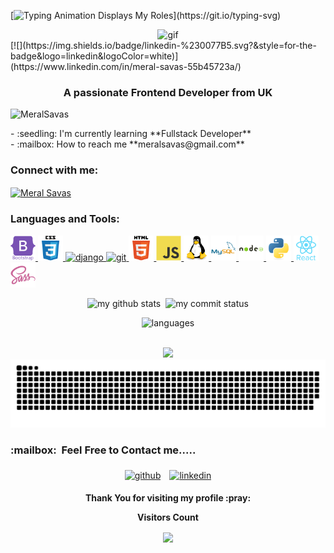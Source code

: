 [![Typing Animation Displays My Roles](https://readme-typing-svg.herokuapp.com?color=%2336BCF7&lines=Hello+I'm+Meral+SAVAS;Welcome+to+my+Github+profile;I'm+Fullstack+Developer...;)](https://git.io/typing-svg)
<p align="center">
<div align="center">
        <img src="https://camo.githubusercontent.com/6f5e3ead776bc722fbfc3da2c8b1454a7a5f27a07b34c0ced075f90a6c25a3be/68747470733a2f2f6d69726f2e6d656469756d2e636f6d2f6d61782f313630302f302a4b32574c4d5445784c79696461374f522e676966" alt="gif" width="400" height="400">
</div>
[![](https://img.shields.io/badge/linkedin-%230077B5.svg?&style=for-the-badge&logo=linkedin&logoColor=white)](https://www.linkedin.com/in/meral-savas-55b45723a/) 
<h3 align="center">A passionate Frontend Developer from UK</h3>
<p align="left"> <img src="https://komarev.com/ghpvc/?username=MeralSavas&label=Profile%20views&color=0e75b6&style=flat" alt="MeralSavas" /> </p>
- :seedling: I'm currently learning **Fullstack Developer**<br>
- :mailbox: How to reach me **meralsavas@gmail.com**
<h3 align="left">Connect with me:</h3>
<p align="left">
<a href="https://www.linkedin.com/in/meral-savas-55b45723a/" target="blank"><img align="center" src="https://raw.githubusercontent.com/rahuldkjain/github-profile-readme-generator/master/src/images/icons/Social/linked-in-alt.svg" alt="Meral Savas" height="30" width="40" /></a>
</p>
<h3 align="left">Languages and Tools:</h3>
<p align="left"> <a href="https://getbootstrap.com" target="_blank" rel="noreferrer"> <img src="https://raw.githubusercontent.com/devicons/devicon/master/icons/bootstrap/bootstrap-plain-wordmark.svg" alt="bootstrap" width="40" height="40"/> </a> <a href="https://www.w3schools.com/css/" target="_blank" rel="noreferrer"> <img src="https://raw.githubusercontent.com/devicons/devicon/master/icons/css3/css3-original-wordmark.svg" alt="css3" width="40" height="40"/> </a> <a href="https://www.djangoproject.com/" target="_blank" rel="noreferrer"> <img src="https://cdn.worldvectorlogo.com/logos/django.svg" alt="django" width="40" height="40"/> </a> <a href="https://git-scm.com/" target="_blank" rel="noreferrer"> <img src="https://www.vectorlogo.zone/logos/git-scm/git-scm-icon.svg" alt="git" width="40" height="40"/> </a> <a href="https://www.w3.org/html/" target="_blank" rel="noreferrer"> <img src="https://raw.githubusercontent.com/devicons/devicon/master/icons/html5/html5-original-wordmark.svg" alt="html5" width="40" height="40"/> </a> <a href="https://developer.mozilla.org/en-US/docs/Web/JavaScript" target="_blank" rel="noreferrer"> <img src="https://raw.githubusercontent.com/devicons/devicon/master/icons/javascript/javascript-original.svg" alt="javascript" width="40" height="40"/> </a> <a href="https://www.linux.org/" target="_blank" rel="noreferrer"> <img src="https://raw.githubusercontent.com/devicons/devicon/master/icons/linux/linux-original.svg" alt="linux" width="40" height="40"/> </a> <a href="https://www.mysql.com/" target="_blank" rel="noreferrer"> <img src="https://raw.githubusercontent.com/devicons/devicon/master/icons/mysql/mysql-original-wordmark.svg" alt="mysql" width="40" height="40"/> </a> <a href="https://nodejs.org" target="_blank" rel="noreferrer"> <img src="https://raw.githubusercontent.com/devicons/devicon/master/icons/nodejs/nodejs-original-wordmark.svg" alt="nodejs" width="40" height="40"/> </a> <a href="https://www.python.org" target="_blank" rel="noreferrer"> <img src="https://raw.githubusercontent.com/devicons/devicon/master/icons/python/python-original.svg" alt="python" width="40" height="40"/> </a> <a href="https://reactjs.org/" target="_blank" rel="noreferrer"> <img src="https://raw.githubusercontent.com/devicons/devicon/master/icons/react/react-original-wordmark.svg" alt="react" width="40" height="40"/> </a> <a href="https://sass-lang.com" target="_blank" rel="noreferrer"> <img src="https://raw.githubusercontent.com/devicons/devicon/master/icons/sass/sass-original.svg" alt="sass" width="40" height="40"/> </a> </p>
<p align="center">
<img src="https://github-readme-stats.vercel.app/api?username=MeralSavas&theme=chartreuse-dark&show_icons=true" alt="my github stats" width="49%"/>&nbsp;
<img src="https://github-readme-streak-stats.herokuapp.com/?user=MeralSavas&theme=chartreuse-dark&show_icons=true" alt="my commit status" width="49%" /> </p>
<p align="center"> <img src="https://github-readme-stats.vercel.app/api/top-langs/?username=MeralSavas&theme=chartreuse-dark&layout=compact" alt="languages" width="50%" > </p>
</div>
<br>
<div align="center">
  <a href="#">
    <img src="https://activity-graph.herokuapp.com/graph?username=MeralSavas&theme=react-dark" />
  </a>
</div>
<!-- <div align="center">
  <a href="#">
    <h2>:trophy: Github Profile Trophy :trophy:</h2>    
        <img width=1000
      src="https://github-profile-trophy.vercel.app/?username=MeralSavas&column=8&theme=onedark&no-frame=true&margin-w=15" />    
  </a>
</div> -->
<!-- ![snake gif](https://github.com/yaserdemet/AdamHopeful/blob/output/github-contribution-grid-snake.gif)
 -->
<div align="center">
  <!-- <a href=""> -->
  <img  src="https://github.com/AdamHopeful/resources/blob/main/grid-snake.svg"
       alt="snake" /></a>
</div>
<h3 align="left">:mailbox: &nbsp;Feel Free to Contact me.....</h3>
<p align="center">
	<a href="https://github.com/MeralSavas"><img alt="github" width="10%" style="padding:5px" src="https://img.icons8.com/clouds/100/000000/github.png"/></a>
	<a href="https://www.linkedin.com/in/meral-savas-55b45723a/"><img alt="linkedin" width="10%" style="padding:5px" src="https://img.icons8.com/clouds/100/000000/linkedin.png"/></a>
	
</p>
<p align="center"><b> Thank You for visiting my profile :pray:</b></p>
<div align="center">
 <b style = {font-weight: 600}>Visitors Count</b>
<p align="center"><img align="center" src="https://profile-counter.glitch.me/{MeralSavas}/count.svg" /></p> 
<br>
</div>











